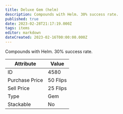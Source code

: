 ```yaml
---
title: Deluxe Gem (helm)
description: Compounds with Helm. 30% success rate.
published: true
date: 2023-02-28T21:17:19.000Z
tags: items
editor: markdown
dateCreated: 2023-02-16T00:00:00.000Z
---
```


Compounds with Helm. 30% success rate.

|Attribute|Value|
|-|-|
|ID|4580|
|Purchase Price|50 Flips|
|Sell Price|25 Flips|
|Type|Gem|
|Stackable|No|

